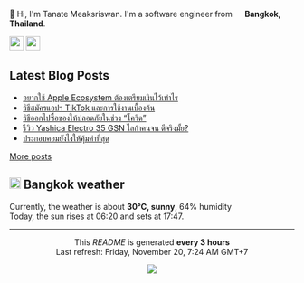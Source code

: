 <p>👋 Hi, I'm Tanate Meaksriswan. I'm a software engineer from <img src="https://image.flaticon.com/icons/svg/323/323281.svg" width="14"/> <b>Bangkok, Thailand</b>.</p>
<p><a href="https://www.linkedin.com/in/ipiranhaa"><img src="https://img.shields.io/badge/linkedin-%230077B5.svg?&style=for-the-badge&logo=linkedin&logoColor=white" height=25></a> <a href="https://medium.com/@ipiranhaa"><img src="https://img.shields.io/badge/medium-%2312100E.svg?&style=for-the-badge&logo=medium&logoColor=white" height=25></a></p>
<h2>Latest Blog Posts</h2>
<ul><li><a href=https://kitchenrai.com/apple-ecosystem-pricing/>อยากใช้ Apple Ecosystem ต้องเตรียมเงินไว้เท่าไร</a></li><li><a href=https://kitchenrai.com/tiktok-guide-book/>วิธีสมัครแอปฯ TikTok และการใช้งานเบื้องต้น</a></li><li><a href=https://kitchenrai.com/how-to-going-outside-safe-due-covid/>วิธีออกไปซื้อของให้ปลอดภัยในช่วง “โควิด”</a></li><li><a href=https://kitchenrai.com/yashica-electro-35-gsn-review/>รีวิว Yashica Electro 35 GSN ไลก้าคนจน ดีจริงมั้ย?</a></li><li><a href=https://kitchenrai.com/diy-worth-pc/>ประกอบคอมยังไงให้คุ้มค่าที่สุด</a></li></ul>
<a href=https://www.kitchenrai.com target="_blank">More posts</a>
<h2><img src="https://image.flaticon.com/icons/svg/909/909143.svg" width="20"/> Bangkok weather</h2>
<p>Currently, the weather is about <b>30°C, sunny</b>, 64% humidity<br>
Today, the sun rises at 06:20 and sets at 17:47.</p>
<hr>
<p align="center">This <i>README</i> is generated <b>every 3 hours</b><br>Last refresh: Friday, November 20, 7:24 AM GMT+7
<p align="center"><img src="https://github.com/ipiranhaa/ipiranhaa/workflows/README%20build/badge.svg" /></p>